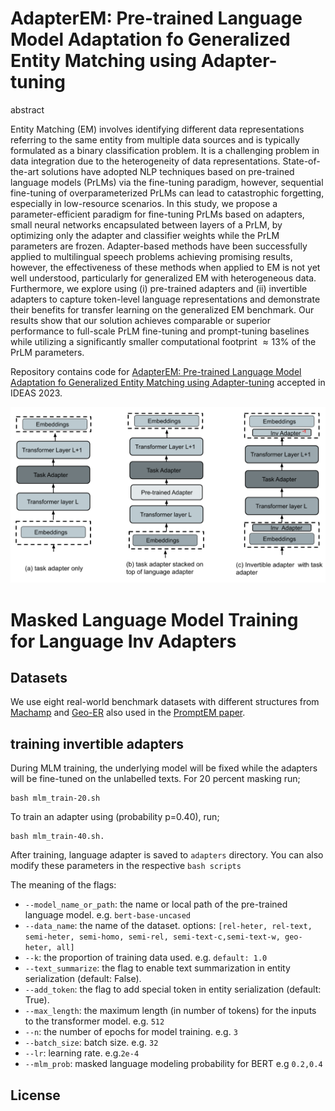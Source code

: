 # AdapterEM: Pre-trained Language Model Adaptation fo Generalized Entity Matching using Adapter-tuning

abstract 

Entity Matching (EM) involves identifying different data representations referring to the same entity from multiple data sources and is typically formulated as a binary classification problem. It is a challenging problem in data integration due to the heterogeneity of data representations. State-of-the-art solutions have adopted NLP techniques based on pre-trained language models (PrLMs) via the fine-tuning paradigm, however, sequential fine-tuning of overparameterized PrLMs can lead to catastrophic forgetting, especially in low-resource scenarios. In this study, we propose a parameter-efficient paradigm for fine-tuning PrLMs based on adapters, small neural networks encapsulated between layers of a PrLM, by optimizing only the adapter and classifier weights while the PrLM parameters are frozen. Adapter-based methods have been successfully applied to multilingual speech problems achieving promising results, however, the effectiveness of these methods when applied to EM is not yet well understood, particularly for generalized EM with heterogeneous data. Furthermore, we explore using (i) pre-trained adapters and (ii) invertible adapters to capture token-level language representations and demonstrate their benefits for transfer learning on the generalized EM benchmark. Our results show that our solution achieves comparable or superior performance to full-scale PrLM fine-tuning and prompt-tuning baselines while utilizing a significantly smaller computational footprint $\approx 13\%$ of the PrLM parameters.

Repository contains code for [AdapterEM: Pre-trained Language Model Adaptation fo Generalized Entity Matching using Adapter-tuning](link) accepted in IDEAS 2023.

![Adapter fine-tuning. ](./imgs/setup.png)

# Masked Language Model Training for Language Inv Adapters


## Datasets

We use eight real-world benchmark datasets with different structures from [Machamp](https://github.com/megagonlabs/machamp) and [Geo-ER](https://github.com/PasqualeTurin/Geo-ER) also used in the 
[PromptEM paper](https://arxiv.org/abs/2207.04802).

## training invertible adapters

During MLM training, the underlying model will be fixed while the adapters will be fine-tuned on the unlabelled texts. For 20 percent masking run;

```
bash mlm_train-20.sh
```

To train an adapter using (probability p=0.40), run;

```
bash mlm_train-40.sh.
```

After training, language adapter is saved to `adapters` directory. You can also modify these parameters in the respective `bash scripts`



The meaning of the flags:

- `--model_name_or_path`: the name or local path of the pre-trained language model. e.g. `bert-base-uncased`
- `--data_name`: the name of the dataset. options: `[rel-heter, rel-text, semi-heter, semi-homo, semi-rel, semi-text-c,semi-text-w, geo-heter, all]`
- `--k`: the proportion of training data used. e.g. `default: 1.0`
- `--text_summarize`: the flag to enable text summarization in entity serialization (default: False).
- `--add_token`: the flag to add special token in entity serialization (default: True).
- `--max_length`:  the maximum length (in number of tokens) for the inputs to the transformer model. e.g. `512`
- `--n`: the number of epochs for model training. e.g. `3`
- `--batch_size`: batch size. e.g. `32`
- `--lr`: learning rate. e.g.`2e-4`
- `--mlm_prob`: masked language modeling probability for BERT e.g `0.2,0.4`





## License


